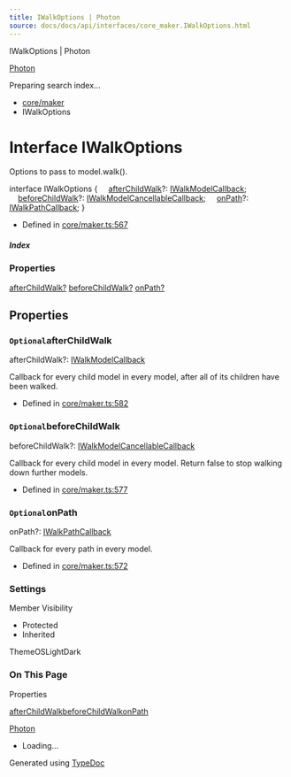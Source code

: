```yaml
---
title: IWalkOptions | Photon
source: docs/docs/api/interfaces/core_maker.IWalkOptions.html
---
```


IWalkOptions | Photon

[Photon](../index.html)




Preparing search index...

* [core/maker](../modules/core_maker.html)
* IWalkOptions

# Interface IWalkOptions

Options to pass to model.walk().

interface IWalkOptions {
    [afterChildWalk](#afterchildwalk)?: [IWalkModelCallback](core_maker.IWalkModelCallback.html);
    [beforeChildWalk](#beforechildwalk)?: [IWalkModelCancellableCallback](core_maker.IWalkModelCancellableCallback.html);
    [onPath](#onpath)?: [IWalkPathCallback](core_maker.IWalkPathCallback.html);
}

* Defined in [core/maker.ts:567](https://github.com/mwhite454/photon/blob/main/packages/photon/src/core/maker.ts#L567)

##### Index

### Properties

[afterChildWalk?](#afterchildwalk)
[beforeChildWalk?](#beforechildwalk)
[onPath?](#onpath)

## Properties

### `Optional`afterChildWalk

afterChildWalk?: [IWalkModelCallback](core_maker.IWalkModelCallback.html)

Callback for every child model in every model, after all of its children have been walked.

* Defined in [core/maker.ts:582](https://github.com/mwhite454/photon/blob/main/packages/photon/src/core/maker.ts#L582)

### `Optional`beforeChildWalk

beforeChildWalk?: [IWalkModelCancellableCallback](core_maker.IWalkModelCancellableCallback.html)

Callback for every child model in every model. Return false to stop walking down further models.

* Defined in [core/maker.ts:577](https://github.com/mwhite454/photon/blob/main/packages/photon/src/core/maker.ts#L577)

### `Optional`onPath

onPath?: [IWalkPathCallback](core_maker.IWalkPathCallback.html)

Callback for every path in every model.

* Defined in [core/maker.ts:572](https://github.com/mwhite454/photon/blob/main/packages/photon/src/core/maker.ts#L572)

### Settings

Member Visibility

* Protected
* Inherited

ThemeOSLightDark

### On This Page

Properties

[afterChildWalk](#afterchildwalk)[beforeChildWalk](#beforechildwalk)[onPath](#onpath)

[Photon](../index.html)

* Loading...

Generated using [TypeDoc](https://typedoc.org/)
